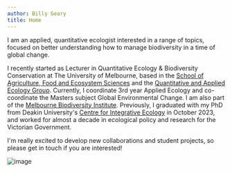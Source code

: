 ```yaml
---
author: Billy Geary
title: Home
---
```


I am an applied, quantitative ecologist interested in a range of topics, focused on better understanding how to manage biodiversity in a time of global change.

I recently started as Lecturer in Quantitative Ecology & Biodiversity Conservation at The University of Melbourne, based in the [School of Agriculture, Food and Ecosystem Sciences](http://safes.unimelb.edu.au) and the [Quantitative and Applied Ecology Group](http://qaeco.com). Currently, I coordinate 3rd year Applied Ecology and co-coordinate the Masters subject Global Environmental Change. I am also part of the [Melbourne Biodiversity Institute](https://biodiversity.unimelb.edu.au). Previously, I graduated with my PhD from Deakin University's [Centre for Integrative Ecology](https://www.deakin.edu.au/cie) in October 2023, and worked for almost a decade in ecological policy and research for the Victorian Government.

I'm really excited to develop new collaborations and student projects, so please get in touch if you are interested!

![image](/images/170414_CATHEDRALRANGES.jpg)
